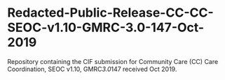 # Redacted-Public-Release-CC-CC-SEOC-v1.10-GMRC-3.0-147-Oct-2019
Repository containing the CIF submission for Community Care (CC) Care Coordination, SEOC v1.10, GMRC*3.0*147 received Oct 2019.
